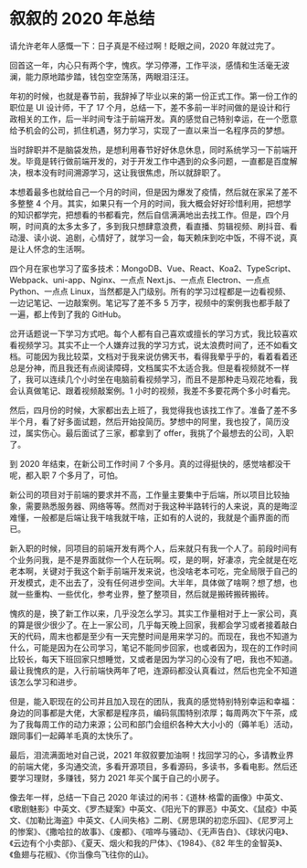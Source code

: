 # 叙叙的 2020 年总结

请允许老年人感慨一下：日子真是不经过啊！眨眼之间，2020 年就过完了。

回首这一年，内心只有两个字，愧疚。学习停滞，工作平淡，感情和生活毫无波澜，能力原地踏步踏，钱包空空荡荡，两眼泪汪汪。

年初的时候，也就是春节前，我辞掉了毕业以来的第一份正式工作。第一份工作的职位是 UI 设计师，干了 17 个月，总结一下，差不多前一半时间做的是设计和行政相关的工作，后一半时间专注于前端开发。真的感觉自己特别幸运，在一个愿意给予机会的公司，抓住机遇，努力学习，实现了一直以来当一名程序员的梦想。

当时辞职并不是脑袋发热，是想利用春节好好休息休息，同时系统学习一下前端开发。毕竟是转行做前端开发的，对于开发工作中遇到的众多问题，一直都是百度解决，根本没有时间溯源学习，这让我很焦虑，所以就辞职了。

本想着最多也就给自己一个月的时间，但是因为爆发了疫情，然后就在家呆了差不多整整 4 个月。其实，如果只有一个月的时间，我大概会好好珍惜利用，把想学的知识都学完，把想看的书都看完，然后自信满满地出去找工作。但是，四个月啊，时间真的太多太多了，多到我只想肆意浪费，看直播、剪辑视频、刷抖音、看动漫、读小说、追剧，心情好了，就学习一会，每天赖床到吃中饭，不得不说，真是让人怀念的生活啊。

四个月在家也学习了蛮多技术：MongoDB、Vue、React、Koa2、TypeScript、Webpack、uni-app、Nginx、一点点 Next.js、一点点 Electron、一点点 Python、一点点 Linux，当然都是入门级别。所有的学习过程都是一边看视频、一边记笔记、一边敲案例。笔记写了差不多 5 万字，视频中的案例我也都手敲了一遍，都上传到了我的 GitHub。

岔开话题说一下学习方式吧。每个人都有自己喜欢或擅长的学习方式，我比较喜欢看视频学习。其实不止一个人嫌弃过我的学习方式，说太浪费时间了，还不如看文档。可能因为我比较菜，文档对于我来说仿佛天书，看得我晕乎乎的，看着看着还总是分神，而且我还有点阅读障碍，文档属实不太适合我。但是看视频就不一样了，我可以连续几个小时坐在电脑前看视频学习，而且不是那种走马观花地看，我会认真做笔记、跟着视频敲案例。1 小时的视频，我差不多要花两个多小时看完。

然后，四月份的时候，大家都出去上班了，我觉得我也该找工作了。准备了差不多半个月，看了好多面试题，然后开始投简历。梦想中的阿里，我也投了，简历没过，属实伤心。最后面试了三家，都拿到了 offer，我挑了个最想去的公司，入职了。

到 2020 年结束，在新公司工作时间 7 个多月。真的过得挺快的，感觉啥都没干呢，都入职 7 个多月了，可怕。

新公司的项目对于前端的要求并不高，工作量主要集中于后端，所以项目比较抽象，需要熟悉服务器、网络等等。然而对于我这种半路转行的人来说，真的是晦涩难懂，一般都是后端让我干啥我就干啥，正如有的人说的，我就是个画界面的而已。

新入职的时候，同项目的前端开发有两个人，后来就只有我一个人了。前段时间有个业务问我，是不是界面就你一个人在玩啊。哎，是的啊，好凄凉，完全就是在吃老本啊，关键对于我这个新手前端开发来说，也没啥老本可吃，完全局限于自己的开发模式，走不出去了，没有任何进步空间。大半年，具体做了啥啊？想了想，也就一些重构、一些优化，参考业界，整了整项目，然后就是搬砖搬砖搬砖。

愧疚的是，换了新工作以来，几乎没怎么学习。其实工作量相对于上一家公司，真的算是很少很少了。在上一家公司，几乎每天晚上回家，我都会学习或者接着敲白天的代码，周末也都是至少有一天完整时间是用来学习的。而现在，我也不知道为什么，可能是因为在公司学习，笔记不能同步回家，也或者因为，现在的工作时间比较长，每天下班回家只想睡觉，又或者是因为学习的心没有了吧，我也不知道。最让我愧疚的是，入行前端快两年了吧，连源码都没认真看过，然后也完全不知道该怎么学习和进步。

但是，能入职现在的公司并且加入现在的团队，我真的感觉特别特别幸运和幸福：身边的同事都是大佬，大家都是程序员，编码氛围特别浓厚；每周两次下午茶，成为了我每周工作的动力来源；公司和部门会组织各种大大小小的（薅羊毛）活动，跟同事们一起薅羊毛真的太快乐了。

最后，泪流满面地对自己说，2021 年叙叙要加油啊！找回学习的心，多请教业界的前端大佬，多沟通交流，多看开源项目，多看源码，多读书，多看电影。然后还要学习理财，多赚钱，努力 2021 年买个属于自己的小房子。

像去年一样，总结一下自己 2020 年读过的闲书：《道林·格雷的画像》中英文、《歌剧魅影》中英文、《罗杰疑案》中英文、《阳光下的罪恶》中英文、《鼠疫》中英文、《加勒比海盗》中英文、《人间失格》二刷、《房思琪的初恋乐园》、《尼罗河上的惨案》、《撒哈拉的故事》、《废都》、《喧哗与骚动》、《无声告白》、《球状闪电》、《云边有个小卖部》、《夏天、烟火和我的尸体》、《1984》、《82 年生的金智英》、《鱼翅与花椒》、《你当像鸟飞往你的山》。























